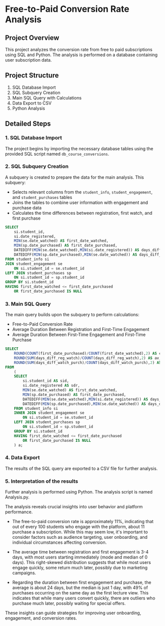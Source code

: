 # Free-to-Paid Conversion Rate Analysis

## Project Overview

This project analyzes the conversion rate from free to paid subscriptions using SQL and Python. The analysis is performed on a database containing user subscription data.

## Project Structure

1. SQL Database Import
2. SQL Subquery Creation
3. Main SQL Query with Calculations
4. Data Export to CSV
5. Python Analysis

## Detailed Steps

### 1. SQL Database Import

The project begins by importing the necessary database tables using the provided SQL script named `db_course_conversions`.

### 2. SQL Subquery Creation

A subquery is created to prepare the data for the main analysis. This subquery:

- Selects relevant columns from the `student_info`, `student_engagement`, and `student_purchases` tables
- Joins the tables to combine user information with engagement and purchase data
- Calculates the time differences between registration, first watch, and first purchase

```sql
SELECT 
    si.student_id, 
    si.date_registered, 
    MIN(se.date_watched) AS first_date_watched,
    MIN(sp.date_purchased) AS first_date_purchased,
    DATEDIFF(MIN(se.date_watched),MIN(si.date_registered)) AS days_diff_reg_watch,
    DATEDIFF(MIN(sp.date_purchased),MIN(se.date_watched)) AS days_diff_watch_purch
FROM student_info si
JOIN student_engagement se
    ON si.student_id = se.student_id
LEFT JOIN student_purchases sp
    ON si.student_id = sp.student_id
GROUP BY si.student_id
HAVING first_date_watched <= first_date_purchased
    OR first_date_purchased IS NULL
```

### 3. Main SQL Query

The main query builds upon the subquery to perform calculations:
- Free-to-Paid Conversion Rate
- Average Duration Between Registration and First-Time Engagement
- Average Duration Between First-Time Engagement and First-Time Purchase

```sql
SELECT
    ROUND(COUNT(first_date_purchased)/COUNT(first_date_watched),2) AS conversion_rate,
    ROUND(SUM(days_diff_reg_watch)/COUNT(days_diff_reg_watch),2) AS av_reg_watch,
    ROUND(SUM(days_diff_watch_purch)/COUNT(days_diff_watch_purch),2) AS av_watch_purch
FROM
    (
    SELECT 
        si.student_id AS sid, 
        si.date_registered AS sdr, 
        MIN(se.date_watched) AS first_date_watched,
        MIN(sp.date_purchased) AS first_date_purchased,
        DATEDIFF(MIN(se.date_watched),MIN(si.date_registered)) AS days_diff_reg_watch,
        DATEDIFF(MIN(sp.date_purchased),MIN(se.date_watched)) AS days_diff_watch_purch
    FROM student_info si
    INNER JOIN student_engagement se
        ON si.student_id = se.student_id
    LEFT JOIN student_purchases sp
        ON si.student_id = sp.student_id
    GROUP BY si.student_id
    HAVING first_date_watched <= first_date_purchased
        OR first_date_purchased IS NULL
    ) a;
```

### 4. Data Export

The results of the SQL query are exported to a CSV file for further analysis.

### 5. Interpretation of the results
 
Further analysis is performed using Python. The analysis script is named Analysis.py.

The analysis reveals crucial insights into user behavior and platform performance. 

- The free-to-paid conversion rate is approximately 11%, indicating that out of every 100 students who engage with the platform, about 11 purchase a subscription. While this may seem low, it's important to consider factors such as audience targeting, user onboarding, and individual circumstances affecting conversion. 

- The average time between registration and first engagement is 3-4 days, with most users starting immediately (mode and median of 0 days). This right-skewed distribution suggests that while most users engage quickly, some return much later, possibly due to marketing campaigns. 

- Regarding the duration between first engagement and purchase, the average is about 24 days, but the median is just 1 day, with 49% of purchases occurring on the same day as the first lecture view. This indicates that while many users convert quickly, there are outliers who purchase much later, possibly waiting for special offers. 

These insights can guide strategies for improving user onboarding, engagement, and conversion rates.
